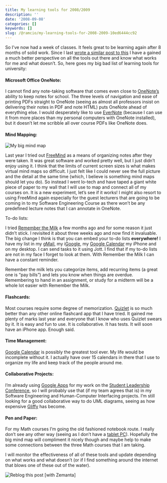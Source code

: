 ```yaml
---
title: My learning tools for 2008/2009
description: ''
date: '2008-09-08'
categories: []
keywords: []
slug: /@ramcio/my-learning-tools-for-2008-2009-10ed6444cc92
---
```


So I’ve now had a week of classes. It feels great to be learning again after 8 months of solid work. Since I last [wrote a similar post to this](http://andremalan.net/2007/09/the-plan/ "The Plan") I have a gained a much better perspective on all the tools out there and know what works for me and what doesn’t. So, here goes my big bad list of learning tools for university:

#### Microsoft Office OneNote:

I cannot find any note-taking software that comes even close to [OneNote’s](http://en.wikipedia.org/wiki/Microsoft_OneNote "OneNote") ability to keep notes for school. The three levels of navigation and ease of printing PDFs straight to OneNote (seeing as almost all professors insist on delivering their notes in PDF and note HTML) puts OneNote ahead of everything else. I would desperately like to use [EverNote](http://www.evernote.com/ "EverNote") (because I can use it from more places than my personal computers with OneNote installed), but it doesn’t let me scribble all over course PDFs like OneNote does.

#### Mind Mapping:

![My big mind map](https://cdn-images-1.medium.com/max/800/0*dDu_7--ThC4VuFo0.jpg)

Last year I tried out [FreeMind](http://freemind.sourceforge.net/wiki/index.php/Main_Page "FreeMind") as a means of organizing notes after they were taken. It was great software and worked pretty well, but I just didn’t enjoy using it. I think that the limits of current screen sizes is what makes virtual mind maps so difficult. I just felt like I could never see the full picture and the detail at the same time (which, I believe is something mind maps should let you do). So instead I went lo-tech and have taped a giant white piece of paper to my wall that I will use to map and connect all of my courses on. It is a new experiment, let’s see if it works! I might also resort to using FreeMind again especially for the guest lecturers that are going to be coming in to my Software Engineering Course as there won’t be any predefined lecture notes that I can annotate in OneNote.

To-do lists:

I tried [Remember the Milk](http://www.rememberthemilk.com "Remember The Milk") a few months ago and for some reason it just didn’t stick. I revisited it about three weeks ago and now find it invaluable. The big change I think is that you can embed your to-do lists **everywhere!** I have my list in my [gMail](http://gmail.com "Gmail"), my i[Google](http://google.com "Google"), my [Google Calendar](http://www.crunchbase.com/product/google-calendar "Google Calendar") my iPhone and on my desktop. I can send tasks to it using Jott. I find that if my to-do lists are not in my face I forget to look at them. With Remember the Milk I can have a constant reminder.

Remember the milk lets you categorize items, add recurring items (a great one is “pay bills”) and lets you know when things are overdue. Remembering to hand in an assignment, or study for a midterm will be a whole lot easier with Remember the Milk.

#### Flashcards:

Most courses require some degree of memorization. [Quizlet](http://quizlet.com/ "Quizlet") is so much better than any other online flashcard app that I have tried. It gained me plenty of marks last year and everyone that I know who uses Quizlet swears by it. It is easy and fun to use. It is collaborative. It has tests. It will soon have an iPhone app. Enough said.

#### Time Management:

[Google Calendar](www.google.com/calendar "Google Calendar") is possibly the greatest tool ever. My life would be incomplete without it. I actually have over 15 calendars in there that I use to organize my life and keep track of the people around me.

#### Collaborative Projects:

I’m already using [Google Apps](http://www.google.com/apps/ "Google Apps") for my work on the [Student Leadership Conference](http://slc.ubc.ca "Student Leadership Conference"), so I will probably use that (if my team agrees that is) in my Software Engineering and Human-Computer Interfacing projects. I’m still looking for a good collaborative way to do UML diagrams, seeing as how expensive [Gliffy](http://www.gliffy.com "gliffy") has become.

#### Pen and Paper:

For my Math courses I’m going the old fashioned notebook route. I really don’t see any other way (seeing as I don’t have a [tablet PC](http://en.wikipedia.org/wiki/Tablet_PC "Tablet PC")). Hopefully the big mind map will compliment it nicely though and maybe help to make some connections between the three Math courses that I am taking.

I will monitor the effectiveness of all of these tools and update depending on what works and what doesn’t (or if I find something around the internet that blows one of these out of the water).

![Reblog this post [with Zemanta]](https://cdn-images-1.medium.com/max/800/0*0WJYBArGBIXUFf0W.)